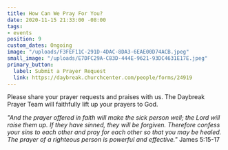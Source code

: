 ```yaml
---
title: How Can We Pray For You?
date: 2020-11-15 21:33:00 -08:00
tags:
- events
position: 9
custom_dates: Ongoing
image: "/uploads/F3FEF11C-291D-4DAC-8DA3-6EAE00D74ACB.jpeg"
small_image: "/uploads/E7DFC29A-C83D-444E-9621-93DC4631E17E.jpeg"
primary_button:
  label: Submit a Prayer Request
  link: https://daybreak.churchcenter.com/people/forms/24919
---
```


Please share your prayer requests and praises with us.
The Daybreak Prayer Team will faithfully lift up your prayers to God.  




*"And the prayer offered in faith will make the sick person well; the Lord will raise them up. If they have sinned, they will be forgiven. Therefore confess your sins to each other and pray for each other so that you may be healed.  The prayer of a righteous person is powerful and effective."*   James 5:15-17